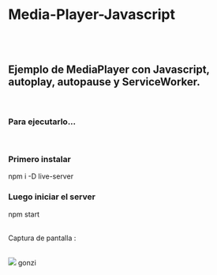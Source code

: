 # Media-Player-Javascript
<br><br>
<h2> Ejemplo de MediaPlayer con Javascript, autoplay, autopause y ServiceWorker.</h2>
<br>
<h3>Para ejecutarlo... </h3>
<br>
<h3> Primero instalar  </h3>
 npm i -D live-server
<br>
<h3>Luego iniciar el server</h3>
npm start
<br><br>

Captura de pantalla : 
<br><br>

<img src="https://alchimia.s3.us-east-2.amazonaws.com/utils/mediaPlayerJavascript.png">
 gonzi
 


 
